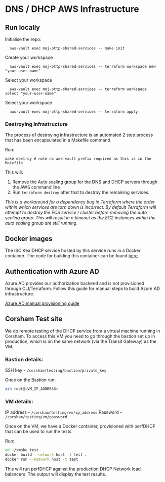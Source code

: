 # DNS / DHCP AWS Infrastructure

## Run locally

Initialise the repo:

```shell
  aws-vault exec moj-pttp-shared-services -- make init
```

Create your workspace

```shell
  aws-vault exec moj-pttp-shared-services -- terraform workspace new "your-user-name"
```

Select your workspace

```shell
  aws-vault exec moj-pttp-shared-services -- terraform workspace select "your-user-name"
```

Select your workspace

```shell
  aws-vault exec moj-pttp-shared-services -- terraform apply
```

### Destroying infrastructure

The process of destroying infrastructure is an automated 2 step process that has been encapsulated in a Makefile command.

Run:

```shell
make destroy # note no aws-vault prefix required as this is in the Makefile 
```

This will:
1. Remove the Auto scaling group for the DNS and DHCP servers through the AWS command line
2. Run `terraform destroy` after that to destroy the remaining services.

*This is a workaround for a dependency bug in Terraform where the order within which services are torn down is incorrect.
By default Terraform will attempt to destroy the ECS service / cluster before removing the auto scaling group.
This will result in a timeout as the EC2 instances within the auto scaling group are still running.*

## Docker images

The ISC Kea DHCP service hosted by this service runs in a Docker container.
The code for building this container can be found [here](https://github.com/ministryofjustice/staff-device-dhcp-server).

## Authentication with Azure AD

Azure AD provides our authorization backend and is not provisioned through CLI/Terraform. Follow this guide for manual steps to build Azure AD infrastructure.

[Azure AD manual provisioning guide](docs/azure_ad.md)

## Corsham Test site

We do remote testing of the DHCP service from a virtual machine running in Corsham.
To access this VM you need to go through the bastion set up in production, which is on the same network (via the Transit Gateway) as the VM.

### Bastion details:

SSH key - `/corsham/testing/bastion/private_key`

Once on the Bastion run:

```bash
ssh root@<VM_IP_ADDRESS>
```

### VM details:

IP address - `/corsham/testing/vm/ip_address`
Password - `/corsham/testing/vm/password`

Once on the VM, we have a Docker container, provisioned with perfDHCP that can be used to run the tests.

Run:
```bash
cd ~/smoke_test
docker build --network host -t test .
docker run --network host -t test
```

This will run perfDHCP against the production DHCP Network load balancers.
The output will display the test results.

